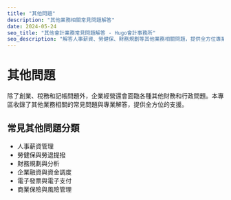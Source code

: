 ```yaml
---
title: "其他問題"
description: "其他業務相關常見問題解答"
date: 2024-05-24
seo_title: "其他會計業務常見問題解答 - Hugo會計事務所"
seo_description: "解答人事薪資、勞健保、財務規劃等其他業務相關問題，提供全方位專業建議，滿足企業多元需求。立即查看 https://hugo-accounting.com/faq/others/"
---
```


# 其他問題

除了創業、稅務和記帳問題外，企業經營還會面臨各種其他財務和行政問題。本專區收錄了其他業務相關的常見問題與專業解答，提供全方位的支援。

## 常見其他問題分類

- 人事薪資管理
- 勞健保與勞退提撥
- 財務規劃與分析
- 企業融資與資金調度
- 電子發票與電子支付
- 商業保險與風險管理